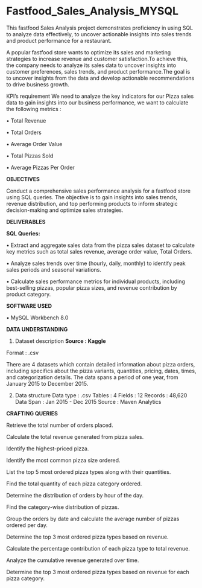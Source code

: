 # Fastfood_Sales_Analysis_MYSQL
This fastfood Sales Analysis project demonstrates proficiency in using SQL to analyze data effectively, to uncover actionable insights into sales trends and product performance for a restaurant.

A popular fastfood store wants to optimize its sales and marketing strategies to increase revenue and customer satisfaction.To achieve this, the company needs to analyze its sales data to uncover insights into customer preferences, sales trends, and product performance.The goal is to uncover insights from the data and develop actionable recommendations to drive business growth. 

KPI’s requirement
We need to analyze the key indicators for our Pizza sales data to gain insights into our business performance, we want to calculate the following metrics :

•	Total Revenue

•	Total Orders

•	Average Order Value

•	Total Pizzas Sold

•	Average Pizzas Per Order

**OBJECTIVES**

Conduct a comprehensive sales performance analysis for a fastfood store using SQL queries. The objective is to gain insights into sales trends, revenue distribution, and top performing products to inform strategic decision-making and optimize sales strategies.

**DELIVERABLES**

**SQL Queries:**

• Extract and aggregate sales data from the pizza sales dataset to calculate key metrics such as total sales revenue, average order value, Total Orders.

• Analyze sales trends over time (hourly, daily, monthly) to identify peak sales periods and seasonal variations.

• Calculate sales performance metrics for individual products, including best-selling pizzas, popular pizza sizes, and revenue contribution by product category.

**SOFTWARE USED**

• MySQL Workbench 8.0

**DATA UNDERSTANDING**

1. Dataset description
**Source : Kaggle**

Format : .csv

There are 4 datasets which contain detailed information about pizza orders, including specifics about the pizza variants, quantities, pricing, dates, times, and categorization details. The data spans a period of one year, from January 2015 to December 2015.

2. Data structure
Data type : .csv
Tables : 4
Fields : 12
Records : 48,620
Data Span : Jan 2015 - Dec 2015
Source : Maven Analytics

**CRAFTING QUERIES**

Retrieve the total number of orders placed.

Calculate the total revenue generated from pizza sales.

Identify the highest-priced pizza.

Identify the most common pizza size ordered.

List the top 5 most ordered pizza types along with their quantities.

Find the total quantity of each pizza category ordered.

Determine the distribution of orders by hour of the day.

Find the category-wise distribution of pizzas.

Group the orders by date and calculate the average number of pizzas ordered per day.

Determine the top 3 most ordered pizza types based on revenue.

Calculate the percentage contribution of each pizza type to total revenue.

Analyze the cumulative revenue generated over time.

Determine the top 3 most ordered pizza types based on revenue for each pizza category.

